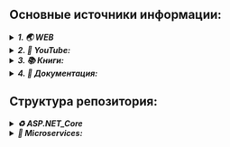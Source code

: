 ## Основные источники информации:

<details> <summary><b><i>1. 🌏 WEB</i></b></summary>
   <ul>
      <details> <summary><b><i> ♻️ ASP.NET Core:</i></b></summary>
         <ul>
            <li>💬<i> ASP.NET Core </i> - https://metanit.com/sharp/aspnet6/</li>
            <li>💬<i> ASP.NET Core MVC </i> - https://metanit.com/sharp/aspnetmvc/</li>
            <li>💬<i> ASP.NET Core Razor Pages </i> - https://metanit.com/sharp/razorpages/ </li>
            <li>💬<i> ASP.NET Core Blazor </i> - https://metanit.com/sharp/blazor/ </li>
         </ul>
      </details>
      <details> <summary><b><i> 🎏 Microservices:</i></b></summary>
         <ul>
            <li>💬<i>Микросервисная архитектура и 10 наиболее важных шаблонов проектирования</i><br />
               https://www.digitrain.ru/articles/169469/
            </li>            
            <li>💬<i>Внедрение и контейнеризация микросервисов с использованием .NET Core 6 и Docker</i><br />
                https://wedx.ru/vnedrenie-i-kontejnerizacziya-mikroservisov-s-ispolzovaniem-net-core-6.html?ysclid=lpknb1uosu15012384
            </li>
            <li>💬<i>Микросервисная архитектура в разрезе</i><br />
                https://proglib.io/p/po-stopam-luchshih-mikroservisnaya-arhitektura-v-razreze-2019-11-07
            </li>
            <li>💬<i>Микросервисы (Microservices)</i> - https://habr.com/ru/articles/249183/</li>
            <li>💬<i>Заблуждения Clean Architecture</i> - https://habr.com/ru/companies/mobileup/articles/335382/</li>
         </ul>
      </details>
      <details> <summary><b><i> ❄️ Kubernetes:</i></b></summary>
         <ul>
            <li> 
               <details> <summary><b><i> 💬 MSDN Learn:</i></b></summary>
                  <ol type="1">
                     <li>https://learn.microsoft.com/ru-ru/training/modules/intro-to-kubernetes/</li>
                     <li>https://learn.microsoft.com/ru-ru/training/modules/dotnet-deploy-microservices-kubernetes/</li>
                     <li>https://learn.microsoft.com/ru-ru/training/modules/intro-to-azure-kubernetes-service/</li>
                     <li>https://learn.microsoft.com/ru-ru/training/paths/develop-deploy-applications-kubernetes/</li>
                     <li>https://learn.microsoft.com/ru-ru/training/paths/manage-virtualization-containers-hybrid-environment/</li>
                  </ol>
               </details>
            </li>
         </ul>
      </details>
   </ul>  
</details>

<details> <summary><b><i>2. 🎥 YouTube:</i></b></summary>
   <ul>
      <details> <summary><b><i> ♻️ ASP.NET Core:</i></b></summary>
         <ul>
            <li> --------------------------- RU Tutorials --------------------------------</li>
            <li> 🔗 Семен Алексеев - https://www.youtube.com/@alekseev74/playlists</li>
            <li> 🔗 Просто программист - https://www.youtube.com/@RadmirT/playlists</li>
            <li> 🔗 Cleannetcode - https://www.youtube.com/@Cleannetcode/playlists</li>
            <li> 🔗 Програмысли - https://www.youtube.com/@Dev-lessons</li>
            <li> 🔗 АйтишныйДомосед - https://www.youtube.com/@ITHomester/playlists</li>
            <li> --------------------------- EN Tutorials --------------------------------</li>
            <li> 🔗 Teddy Smith - https://www.youtube.com/@TeddySmithDev</li>
            <li> 🔗 Les Jackson - https://www.youtube.com/@binarythistle</li>
         </ul>
      </details>
      <details> <summary><b><i> 🎏 Microservices:</i></b></summary>
         <ul>
            <li> --------------------------- RU Tutorials --------------------------------</li>
            <li> 🔗 Микросервисы на C# - https://www.youtube.com/watch?v=HHQbRDX7g8k</li>  
            <li> 🔗 Всё про Микросервисы - https://www.youtube.com/@SergeiCalabonga</li>  
            <li> 🔗 Excalib «Чистая архитектура ASP.NET Core 7» - https://www.youtube.com/watch?v=UPZ8pcOdnUI</li>
            <li> 🔗 DotNetRu «Простая архитектура» - https://www.youtube.com/watch?v=FfT45ZEoxJ8</li>
            <li> 🔗 DotNetRu «Чистая архитектура» - https://www.youtube.com/watch?v=13OfxIRBsO4</li>
            <li> 🔗 Микросервисы или SOA? - https://www.youtube.com/@mahayogin</li>
            <li> 🔗 Архитектура ПО - https://www.youtube.com/@UlbiTV/playlists</li>
            <li> --------------------------- EN Tutorials --------------------------------</li>
            <li> 🔗 Microservices - https://www.youtube.com/@DotNetCoreCentral/playlists</li>
         </ul>
      </details>
      <details> <summary><b><i> ❄️ Kubernetes:</i></b></summary>
         <ul>
            <li> 🔗 Введение в Kubernetes на примере Minikube - https://www.youtube.com/watch?v=sLQefhPfwWE</li>
            <li> 🔗 Kubernetes - оркестровщик микросервисов - https://www.youtube.com/watch?v=yI37GPp06uc</li>
            <li> 🔗 Артур Крюков "Kubernetes" - https://www.youtube.com/@OldPythonKAA/playlists</li>
            <li> 🔗 Docker с 0 до 100% - https://www.youtube.com/watch?v=O8N1lvkIjig&t=5709s</li>
            <li> 🔗 Docker И Python - https://www.youtube.com/watch?v=eAXjeh5MRVU</li>
            <li> 🔗 Просто о контенеризации. Docker - https://www.youtube.com/watch?v=Sa7uOGczoHc</li>
            <li> 🔗 Docker - https://www.youtube.com/watch?v=n9uCgUzfeRQ&t=1183s</li>            
         </ul>
      </details>
   </ul>  
</details>

<details> <summary><b><i>3. 📚 Книги:</i></b></summary>
   <ul>
      <details> <summary><b><i> ♻️ ASP.NET Core:</i></b></summary>
         <ul>
            <li>📖 Эндрю Лок - "ASP.NET Core в действии"</li>
            <li>📖 Адам Фримен - "ASP.NET Core MVC 2 '7-е издание'"</li>
         </ul>
      </details>
      <details> <summary><b><i> 🎏 Microservices:</i></b></summary>
         <ul>
            <li> 📖 Кристиан Хорсдал - "Микросервисы на платформе.NET"</li>
         </ul>
      </details>
      <details> <summary><b><i> ❄️ Kubernetes:</i></b></summary>
         <ul>
            <li> 📖 .... - .....</li>
         </ul>
      </details>
   </ul>  
</details>
<details> <summary><b><i>4. 📑 Документация:</i></b></summary>
   <ul>
      <details> <summary><b><i> ♻️ ASP.NET Core:</i></b></summary>
         <ul>
            <li>🔎 MSDN: https://learn.microsoft.com/ru-ru/aspnet/core/?view=aspnetcore-7.0</li>
         </ul>
      </details>
      <details> <summary><b><i> 🎏 Microservices:</i></b></summary>
         <ul>
            <li> 🔎 MSDN: https://learn.microsoft.com/ru-ru/dotnet/architecture/microservices/</li>
         </ul>
      </details>
      <details> <summary><b><i> ❄️ Kubernetes:</i></b></summary>
         <ul>
            <li>🔎 Kubernetes: https://kubernetes.io/docs/home/</li>
            <li>🔎 Podman: https://podman.io/docs</li>
            <li>🔎 MSDN: https://learn.microsoft.com/ru-ru/virtualization/windowscontainers/</li>
         </ul>
      </details>
   </ul> 
</details>


## Структура репозитория:
<details>
   <summary><b><i> ♻️ ASP.NET_Core</i></b></summary>
   
   * *[MVC/METANIT_Tutorial](ASP.NET_Core/MVC/01_METANIT_Tutorial/Description.md) - Учебные проекты по туториалу METANIT.COM/ASP.NET Core*
   * *[Razor/METANIT_RazorTutorial](ASP.NET_Core/Razor/01_METANIT_RazorTutorial/Description.md) - Учебные проекты по туториалу METANIT.COM/ASP.NET Core Razor Pages*
   * *[MVC/METANIT_MVCTutorial](ASP.NET_Core/MVC/02_METANIT_MVCTutorial/Description.md) - Учебные проекты по туториалу METANIT.COM/ASP.NET Core MVC*
   * *[Blazor/METANIT_BlazorTutorial](ASP.NET_Core/Blazor/01_METANIT_BlazorTutorial/Description.md) - Учебные проекты по туториалу METANIT.COM/ASP.NET Blazor*
   * *[MVC/03_CompanySite](ASP.NET_Core/MVC/03_CompanySite/) - "Создание сайта" по серии уроков https://www.youtube.com/@alekseev74/playlists*
   * *[MVC/04_SimpleWebSite](ASP.NET_Core/MVC/04_SimpleWebSite/) - "Форма сайта" по серии уроков https://www.youtube.com/watch?v=xNLhFNxYAWQ*
   * *[WebAPI](ASP.NET_Core/WebAPI/) - по серии уроков "Web Api" https://www.youtube.com/@PlatinumTechTalks/playlists*
   * *[MVC/05_RunGroopApplication](ASP.NET_Core/MVC/05_RunGroopApplication) - Веб-приложение для бега https://www.youtube.com/@TeddySmithDev* <br>
      _По серии уроков из плейлиста "ASP.NET Core MVC 2022 .NET 6"_
   * *[MVC/06_CoreCollection](ASP.NET_Core/MVC/06_CoreCollection) - по серии "Asp.Net Core Tutorial" https://www.youtube.com/@CodAffection* <br>
      _Набор проектов по работе с .Net Core, основные концепции_
   *
   *
</details>

<details> 
   <summary><b><i> 🎏 Microservices:</i></b></summary>

   * _Search_

</details>







